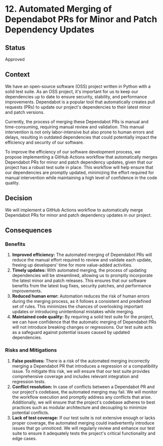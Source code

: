 # 12. Automated Merging of Dependabot PRs for Minor and Patch Dependency Updates

## Status

Approved

## Context

We have an open-source software (OSS) project written in Python with a solid test suite. As an OSS project,
it's important for us to keep our dependencies up to date to ensure security, stability, and performance
improvements. Dependabot is a popular tool that automatically creates pull requests (PRs) to update our
project's dependencies to their latest minor and patch versions.

Currently, the process of merging these Dependabot PRs is manual and time-consuming, requiring manual review
and validation. This manual intervention is not only labor-intensive but also prone to human errors and delays,
resulting in outdated dependencies that could potentially impact the efficiency and security of our software.

To improve the efficiency of our software development process, we propose implementing a GitHub Actions workflow
that automatically merges Dependabot PRs for minor and patch dependency updates, given that our project has a
robust test suite in place. This workflow will help ensure that our dependencies are promptly updated, minimizing
the effort required for manual intervention while maintaining a high level of confidence in the code quality.

## Decision

We will implement a GitHub Actions workflow to automatically merge Dependabot PRs for minor and patch dependency
updates in our project.

## Consequences

### Benefits

1. **Improved efficiency:** The automated merging of Dependabot PRs will reduce the manual effort required to review and validate each update, freeing up developers' time for more value-added activities.
2. **Timely updates:** With automated merging, the process of updating dependencies will be streamlined, allowing us to promptly incorporate the latest minor and patch releases. This ensures that our software benefits from the latest bug fixes, security patches, and performance improvements.
3. **Reduced human error:** Automation reduces the risk of human errors during the merging process, as it follows a consistent and predefined set of rules. This minimizes the chances of overlooking important updates or introducing unintentional mistakes while merging.
4. **Maintained code quality:** By requiring a solid test suite for the project, we can have confidence that the automatic merging of Dependabot PRs will not introduce breaking changes or regressions. Our test suite acts as a safeguard against potential issues caused by updated dependencies.

### Risks and Mitigations

1. **False positives:** There is a risk of the automated merging incorrectly merging a Dependabot PR that introduces a regression or a compatibility issue. To mitigate this risk, we will ensure that our test suite provides comprehensive coverage and includes relevant integration and regression tests.
2. **Conflict resolution:** In case of conflicts between a Dependabot PR and our project's codebase, the automated merging may fail. We will monitor the workflow execution and promptly address any conflicts that arise. Additionally, we will ensure that the project's codebase adheres to best practices such as modular architecture and decoupling to minimize potential conflicts.
3. **Lack of test coverage:** If our test suite is not extensive enough or lacks proper coverage, the automated merging could inadvertently introduce issues that go unnoticed. We will regularly review and enhance our test suite to ensure it adequately tests the project's critical functionality and edge cases.
